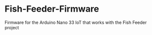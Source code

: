# Fish-Feeder-Firmware
Firmware for the Arduino Nano 33 IoT that works with the Fish Feeder project
